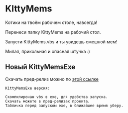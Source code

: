 # KIttyMems
Котики на твоём рабочем столе, навсегда!

Перенеси папку KittyMems на рабочий стол.

Запусти KittyMems.vbs и ты увидешь смешной мем!

Милая, прикольная и опасная штучка :)

## Новый KittyMemsExe
Скачать пред-релиз можно по [этой ссылке](https://github.com/Sergey0066/KIttyMems/releases/tag/KittyMemsExe)

```Deprecated
KittyMemsExe версия:

Скомпилиронан vbs в exe, для удобства запуска.
Скачать можете в пред-релизах проекта.
Табличка перед запуском exe, в ближайшее время уберу.
```
<!--Пользовательская документация-->
